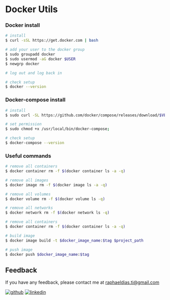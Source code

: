 # Docker Utils

### Docker install
```bash
# install
$ curl -sSL https://get.docker.com | bash

# add your user to the docker group
$ sudo groupadd docker
$ sudo usermod -aG docker $USER
$ newgrp docker

# log out and log back in 

# check setup
$ docker --version
```

### Docker-compose install
```bash
# install
$ sudo curl -SL https://github.com/docker/compose/releases/download/$VERSION/docker-compose-linux-x86_64 -o /usr/local/bin/docker-compose

# set permission
$ sudo chmod +x /usr/local/bin/docker-compose;

# check setup
$ docker-compose --version
```

### Useful commands
```bash
# remove all containers
$ docker container rm -f $(docker container ls -a -q)

# remove all images
$ docker image rm -f $(docker image ls -a -q)

# remove all volumes
$ docker volume rm -f $(docker volume ls -q)

# remove all networks
$ docker network rm -f $(docker network ls -q)

# remove all containers
$ docker container rm -f $(docker container ls -a -q)

# build image
$ docker image build -t $docker_image_name:$tag $project_path

# push image
$ docker push $docker_image_name:$tag
```


## Feedback

If you have any feedback, please contact me at raphaeldias.ti@gmail.com

[![github](https://img.shields.io/badge/GitHub-100000?style=for-the-badge&logo=github&logoColor=white)](https://github.com/raphaelbh)
[![linkedin](https://img.shields.io/badge/LinkedIn-0077B5?style=for-the-badge&logo=linkedin&logoColor=white)](https://www.linkedin.com/in/raphaelbh/)